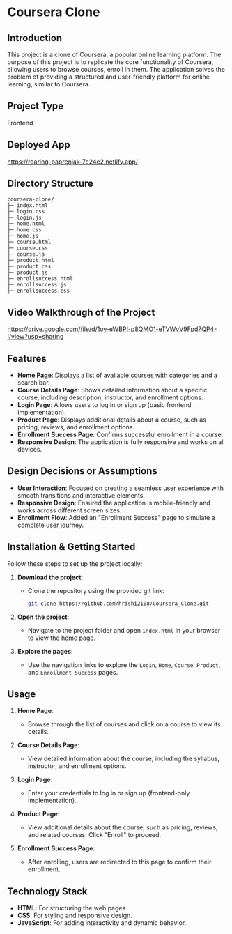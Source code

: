 # Coursera Clone

## Introduction
This project is a clone of Coursera, a popular online learning platform. The purpose of this project is to replicate the core functionality of Coursera, allowing users to browse courses, enroll in them. The application solves the problem of providing a structured and user-friendly platform for online learning, similar to Coursera.

## Project Type
Frontend

## Deployed App
https://roaring-paprenjak-7e24e2.netlify.app/

## Directory Structure
```
coursera-clone/
├─ index.html
├─ login.css
├─ login.js
├─ home.html
├─ home.css
├─ home.js
├─ course.html
├─ course.css
├─ course.js
├─ product.html
├─ product.css
├─ product.js
├─ enrollsuccess.html
├─ enrollsuccess.js
├─ enrollsuccess.css
```

## Video Walkthrough of the Project
https://drive.google.com/file/d/1oy-eWBPI-p8QMO1-eTVWvV9Fpd7QP4-I/view?usp=sharing

## Features
- **Home Page**: Displays a list of available courses with categories and a search bar.
- **Course Details Page**: Shows detailed information about a specific course, including description, instructor, and enrollment options.
- **Login Page**: Allows users to log in or sign up (basic frontend implementation).
- **Product Page**: Displays additional details about a course, such as pricing, reviews, and enrollment options.
- **Enrollment Success Page**: Confirms successful enrollment in a course.
- **Responsive Design**: The application is fully responsive and works on all devices.

## Design Decisions or Assumptions
- **User Interaction**: Focused on creating a seamless user experience with smooth transitions and interactive elements.
- **Responsive Design**: Ensured the application is mobile-friendly and works across different screen sizes.
- **Enrollment Flow**: Added an "Enrollment Success" page to simulate a complete user journey.

## Installation & Getting Started
Follow these steps to set up the project locally:

1. **Download the project**:
   - Clone the repository using the provided git link:
     ```bash
     git clone https://github.com/hrishi2108/Coursera_Clone.git
     ```

2. **Open the project**:
   - Navigate to the project folder and open `index.html` in your browser to view the home page.

3. **Explore the pages**:
   - Use the navigation links to explore the `Login`, `Home`, `Course`, `Product`, and `Enrollment Success` pages.

## Usage
1. **Home Page**:
   - Browse through the list of courses and click on a course to view its details.

2. **Course Details Page**:
   - View detailed information about the course, including the syllabus, instructor, and enrollment options.

3. **Login Page**:
   - Enter your credentials to log in or sign up (frontend-only implementation).

4. **Product Page**:
   - View additional details about the course, such as pricing, reviews, and related courses. Click "Enroll" to proceed.

5. **Enrollment Success Page**:
   - After enrolling, users are redirected to this page to confirm their enrollment.

## Technology Stack
- **HTML**: For structuring the web pages.
- **CSS**: For styling and responsive design.
- **JavaScript**: For adding interactivity and dynamic behavior.


